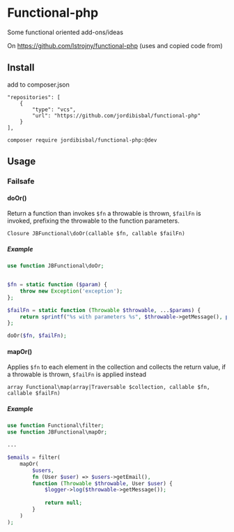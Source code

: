 # Functional-php

Some functional oriented add-ons/ideas

On https://github.com/lstrojny/functional-php (uses and copied code from)

## Install

add to composer.json

    "repositories": [
        {
            "type": "vcs",
            "url": "https://github.com/jordibisbal/functional-php"
        }
    ],

```composer require jordibisbal/functional-php:@dev```

## Usage

### Failsafe

#### doOr()

Return a function than invokes `$fn` a throwable is  thrown, `$failFn` is invoked, prefixing the throwable to the function parameters.

``Closure JBFunctional\doOr(callable $fn, callable $failFn)``

##### Example

```php
use function JBFunctional\doOr;


$fn = static function ($param) {
    throw new Exception('exception');
};

$failFn = static function (Throwable $throwable, ...$params) {
    return sprintf("%s with parameters %s", $throwable->getMessage(), print_r($params));
};

doOr($fn, $failFn); 
```

#### mapOr()

Applies ```$fn``` to each element in the collection and collects the return value, if a throwable is thrown, ```$failFn``` is applied instead

`array Functional\map(array|Traversable $collection, callable $fn, callable $failFn)`

##### Example

```php
use function Functional\filter;
use function JBFunctional\mapOr;

...

$emails = filter(
    mapOr(
        $users, 
        fn (User $user) => $users->getEmail(), 
        function (Throwable $throwable, User $user) {
            $logger->log($throwable->getMessage());
            
            return null;
        }
    )
);
```